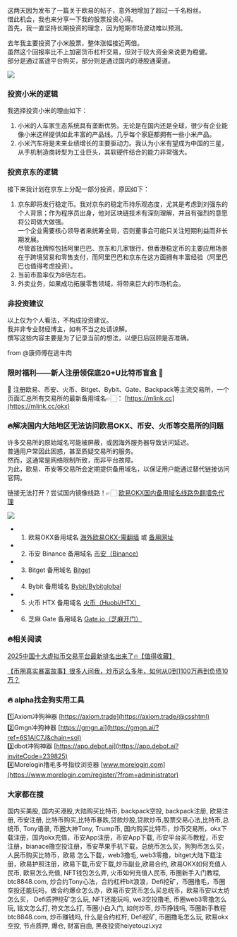 这两天因为发布了一篇关于欧易的帖子，意外地增加了超过一千名粉丝。  
借此机会，我也来分享一下我的股票投资心得。  
首先，我一直坚持长期投资的理念，因为短期市场波动难以预测。  

去年我主要投资了小米股票，整体涨幅接近两倍。  
虽然这个回报率比不上加密货币杠杆交易，但对于较大资金来说更为稳健。  
部分是通过富途平台购买，部分则是通过国内的港股通渠道。  

[![](https://307e939.webp.li/20250708172337682.png)](https://btc8848.com/top-10-exchanges)  

### 投资小米的逻辑  
我选择投资小米的理由如下：  
1. 小米的人车家生态系统具有垄断优势。无论是在国内还是全球，很少有企业能像小米这样提供如此丰富的产品线。几乎每个家庭都拥有一些小米产品。  
2. 小米汽车将是未来业绩增长的主要驱动力。我认为小米有望成为中国的三星，从手机制造商转型为工业巨头，其软硬件结合的能力非常强大。  

### 投资京东的逻辑  
接下来我计划在京东上分配一部分投资，原因如下：  
1. 京东即将发行稳定币。我对京东的稳定币持乐观态度，尤其是考虑到刘强东的个人背景；作为程序员出身，他对区块链技术有深刻理解，并且有强烈的意愿将公司做大做强。  
一个企业需要核心领导者来统筹全局，否则董事会可能只关注短期利益而非长期发展。  
尽管首批牌照包括阿里巴巴、京东和几家银行，但香港稳定币的主要应用场景在于跨境贸易和零售支付，而阿里巴巴和京东在这方面拥有丰富经验（阿里巴巴也值得考虑投资）。  
2. 当前市盈率仅为8倍左右。  
3. 外卖业务，如果成功拓展零售领域，将带来巨大的市场机会。  

### 非投资建议  
以上仅为个人看法，不构成投资建议。  
我并非专业财经博主，如有不当之处请谅解。  
撰写这些内容主要是为了记录当前的想法，以便日后回顾是否准确。  

from @康师傅在逃牛肉  

### 限时福利——新人注册领保底20+U比特币盲盒 🎁  
🎁 注册欧易、币安、火币、Bitget、Bybit、Gate、Backpack等主流交易所，一个页面汇总所有交易所的最新备用域名👉🏻： [https://mlink.cc](https://mlink.cc/okx)  

### 🔥解决国内大陆地区无法访问欧易OKX、币安、火币等交易所的问题  
许多交易所的原始域名可能被屏蔽，或因海外服务器导致访问延迟。  
普通用户常因此困惑，甚至质疑交易所的服务。  
然而，这通常是网络限制所致，而非平台故障。  
为此，欧易、币安等交易所会定期提供备用域名，以保证用户能通过替代链接访问官网。  

链接无法打开？尝试国内镜像线路！👉🏻 [欧易OKX国内备用域名线路免翻墙免代理](https://vlink.cc/okxcn)  

[![](https://307e939.webp.li/20250812124552161.png)](https://vlink.cc/okxcn)  

- 1. 欧易OKX备用域名 [海外欧易OKX-需翻墙](https://www.okx.com/join/18639032) 或 [备用网址](https://www.oucnyi.net/zh-hans/join/18639032)  
- 2. 币安 Binance 备用域名 [币安（Binance)](https://accounts.binance.com/zh-CN/register?ref=36457687)  
- 3. Bitget 备用域名 [Bitget](https://www.bitget.com/zh-CN/referral/register?from=referral&clacCode=VRNEYUTR)  
- 4. Bybit 备用域名 [Bybit/Bybitglobal](https://www.bybitglobal.com/zh-MY/invite/?ref=VMKORMM)  
- 5. 火币 HTX 备用域名 [火币（Huobi/HTX）](https://www.htx.com/invite/zh-cn/1f?invite_code=whf45223)  
- 6. 芝麻 Gate 备用域名 [Gate.io（芝麻开门）](https://www.gate.io/zh/signup?ref_type=103&ref=A1ERAQ)  

### 🔥相关阅读  
[2025中国十大虚拟币交易平台最新排名出来了🔥【值得收藏】](https://btc8848.com/top-10-exchanges/)  

[【币圈真实暴富故事】很多人问我，炒币这么多年，如何从0到1100万再到负债10万？](https://heiyetouzi.xyz/biquanstory001/)  

### 🔥 alpha找金狗实用工具  
1️⃣Axiom冲狗神器 [https://axiom.trade](https://axiom.trade/@csshtml)  
2️⃣Gmgn冲狗神器 [https://gmgn.ai](https://gmgn.ai/?ref=6S1AIC7J&chain=sol)  
3️⃣dbot冲狗神器 [https://app.debot.ai](https://app.debot.ai?inviteCode=239825)  
4️⃣Morelogin撸毛多号指纹浏览器 [www.morelogin.com](https://www.morelogin.com/register/?from=administrator)  

### 大家都在搜  
国内买美股, 国内买港股,大陆购买比特币, backpack空投, backpack注册, 欧易注册, 币安注册, 比特币购买,比特币暴跌,贷款炒股,贷款炒币,股票交易心法,比特币,总统币, Tony语录, 币圈大神Tony, Trump币, 国内购买比特币，炒币交易所，okx下载注册，国内okx充值，币安App注册，币安App下载, 币安平台买币教程，币安注册，bianace撸空投注册，币安苹果手机下载，总统币怎么买，狗狗币怎么买，人民币购买比特币，欧易 怎么下载，web3撸毛, web3零撸，bitget大陆下载注册，欧易护照注册，欧易下载,币安下载,炒币副业,欧易合约, 欧易OKX如何充值人民币, 欧易怎么充值, NFT钱包怎么弄, 火币如何充值人民币, 币圈新手入门教程, btc8848.com, 炒合约Tony心法，合约杠杆bit浪浪，Defi挖矿，币圈撸毛，币圈空投还能玩吗，做合约爆仓怎么办，欧易币安货币怎么买总统币，欧易币安以太坊怎么买， Defi质押挖矿怎么玩, NFT还能玩吗, we3空投撸毛, 币圈web3零撸怎么玩, 铭文怎么打, 符文怎么打, 币圈小白入门, 如何炒币, 炒币挣钱吗, 币圈新手教程btc8848.com, 炒币赚钱吗, 什么是合约杠杆, Defi挖矿, 币圈撸毛怎么玩, 欧易okx空投, 节点质押, 爆仓, 财富自由, 黑夜投资heiyetouzi.xyz